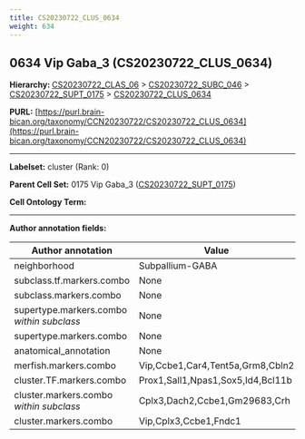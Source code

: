```yaml
---
title: CS20230722_CLUS_0634
weight: 634
---
```

## 0634 Vip Gaba_3 (CS20230722_CLUS_0634)
<b>Hierarchy: </b>
[CS20230722_CLAS_06](../CS20230722_CLAS_06) >
[CS20230722_SUBC_046](../CS20230722_SUBC_046) >
[CS20230722_SUPT_0175](../CS20230722_SUPT_0175) >
[CS20230722_CLUS_0634](../CS20230722_CLUS_0634)

**PURL:** [https://purl.brain-bican.org/taxonomy/CCN20230722/CS20230722_CLUS_0634](https://purl.brain-bican.org/taxonomy/CCN20230722/CS20230722_CLUS_0634)

---


**Labelset:** cluster (Rank: 0)

**Parent Cell Set:** 0175 Vip Gaba_3 ([CS20230722_SUPT_0175](../CS20230722_SUPT_0175))



**Cell Ontology Term:** 

[MARKER GENES.]: #


---

[TRANSFERRED ANNOTATIONS.]: #


[AUTHOR ANNOTATION FIELDS.]: #


**Author annotation fields:**

| Author annotation | Value |
|-------------------|-------|
|neighborhood|Subpallium-GABA|
|subclass.tf.markers.combo|None|
|subclass.markers.combo|None|
|supertype.markers.combo _within subclass_|None|
|supertype.markers.combo|None|
|anatomical_annotation|None|
|merfish.markers.combo|Vip,Ccbe1,Car4,Tent5a,Grm8,Cbln2|
|cluster.TF.markers.combo|Prox1,Sall1,Npas1,Sox5,Id4,Bcl11b|
|cluster.markers.combo _within subclass_|Cplx3,Dach2,Ccbe1,Gm29683,Crh|
|cluster.markers.combo|Vip,Cplx3,Ccbe1,Fndc1|
